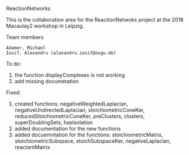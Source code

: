 ReactionNetworks

This is the collaboration area for the ReactionNetwoks project at the
2018 Macaulay2 workshop in Leipzig.

Team members
    
    Adamer, Michael
    Iosif, Alexandru (alexandru.iosif@ovgu.de)

To do:
1. the function displayComplexes is not working
2. add missing documetation

Fixed:
1. created functions: negativeWeightedLaplacian, negativeUndirectedLaplacian, stoichiometricConeKer, reducedStoichiometricConeKer, preClusters, clusters, superDoublingSets, hasIsolation
2. added documentation for the new functions
3. added docuemntation for the functions: stoichiometricMatrix, stoichiometricSubspace, stoichSubspaceKer, negativeLaplacian, reactantMatrix